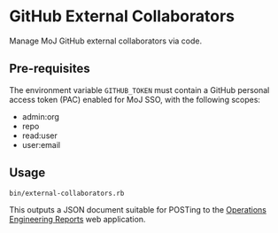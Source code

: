 # GitHub External Collaborators

Manage MoJ GitHub external collaborators via code.

## Pre-requisites

The environment variable `GITHUB_TOKEN` must contain a GitHub personal access
token (PAC) enabled for MoJ SSO, with the following scopes:
  * admin:org
  * repo
  * read:user
  * user:email

## Usage

```
bin/external-collaborators.rb
```

This outputs a JSON document suitable for POSTing to the [Operations Engineering Reports] web application.

[Operations Engineering Reports]: https://github.com/ministryofjustice/operations-engineering-reports
